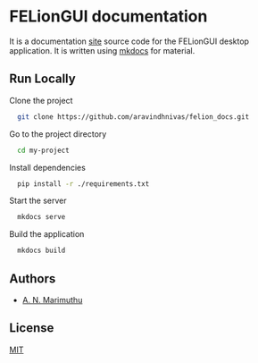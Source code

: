 
# FELionGUI documentation

It is a documentation [site](https://felion.vercel.app/) source code for the FELionGUI desktop application.
It is written using [mkdocs](https://squidfunk.github.io/mkdocs-material/) for material.
## Run Locally

Clone the project

```bash
  git clone https://github.com/aravindhnivas/felion_docs.git
```

Go to the project directory

```bash
  cd my-project
```

Install dependencies

```bash
  pip install -r ./requirements.txt
```

Start the server

```bash
  mkdocs serve
```


Build the application

```bash
  mkdocs build
```


## Authors

- [A. N. Marimuthu](https://www.github.com/aravindhnivas)


## License

[MIT](https://choosealicense.com/licenses/mit/)

